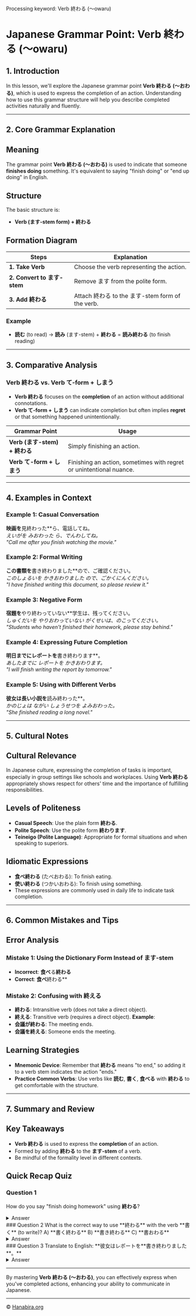 Processing keyword: Verb 終わる (〜owaru)
# Japanese Grammar Point: Verb 終わる (〜owaru)

## 1. Introduction
In this lesson, we'll explore the Japanese grammar point **Verb 終わる (〜おわる)**, which is used to express the completion of an action. Understanding how to use this grammar structure will help you describe completed activities naturally and fluently.

---
## 2. Core Grammar Explanation
## Meaning
The grammar point **Verb 終わる (〜おわる)** is used to indicate that someone **finishes doing** something. It's equivalent to saying "finish doing" or "end up doing" in English.
## Structure
The basic structure is:
- **Verb (ます-stem form) + 終わる**
## Formation Diagram
| Steps             | Explanation                                   |
|-------------------|-----------------------------------------------|
| **1. Take Verb**  | Choose the verb representing the action.      |
| **2. Convert to ます-stem** | Remove ます from the polite form.           |
| **3. Add 終わる**    | Attach 終わる to the ます-stem form of the verb. |
### Example
- **読む** (to read) → **読み** (ます-stem) + **終わる** = **読み終わる** (to finish reading)
---
## 3. Comparative Analysis
### Verb 終わる vs. Verb て-form + しまう
- **Verb 終わる** focuses on the **completion** of an action without additional connotations.
- **Verb て-form + しまう** can indicate completion but often implies **regret** or that something happened unintentionally.

| Grammar Point             | Usage                                    |
|---------------------------|------------------------------------------|
| **Verb (ます-stem) + 終わる**      | Simply finishing an action.             |
| **Verb て-form + しまう**        | Finishing an action, sometimes with regret or unintentional nuance. |

---
## 4. Examples in Context
### Example 1: Casual Conversation
**映画を**見終わった**ら、電話してね。  
*えいがを みおわった ら、でんわしてね。*  
*"Call me after you finish watching the movie."*
### Example 2: Formal Writing
**この書類を**書き終わりました**ので、ご確認ください。  
*このしょるいを かきおわりました ので、ごかくにんください。*  
*"I have finished writing this document, so please review it."*
### Example 3: Negative Form
**宿題を**やり終わっていない**学生は、残ってください。  
*しゅくだいを やりおわっていない がくせいは、のこってください。*  
*"Students who haven't finished their homework, please stay behind."*
### Example 4: Expressing Future Completion
**明日までにレポートを**書き終わります**。  
*あしたまでに レポートを かきおわります。*  
*"I will finish writing the report by tomorrow."*
### Example 5: Using with Different Verbs
**彼女は長い小説を**読み終わった**。  
*かのじょは ながい しょうせつを よみおわった。*  
*"She finished reading a long novel."*

---
## 5. Cultural Notes
## Cultural Relevance
In Japanese culture, expressing the completion of tasks is important, especially in group settings like schools and workplaces. Using **Verb 終わる** appropriately shows respect for others' time and the importance of fulfilling responsibilities.
## Levels of Politeness
- **Casual Speech**: Use the plain form **終わる**.
- **Polite Speech**: Use the polite form **終わります**.
- **Teineigo (Polite Language)**: Appropriate for formal situations and when speaking to superiors.
## Idiomatic Expressions
- **食べ終わる** (たべおわる): To finish eating.
- **使い終わる** (つかいおわる): To finish using something.
- These expressions are commonly used in daily life to indicate task completion.
---
## 6. Common Mistakes and Tips
## Error Analysis
### Mistake 1: Using the Dictionary Form Instead of ます-stem
- **Incorrect**: **食べ**る**終わる**  
- **Correct**: **食べ**終わる**
### Mistake 2: Confusing with **終える**
- **終わる**: Intransitive verb (does not take a direct object).  
- **終える**: Transitive verb (requires a direct object).
**Example**:
- **会議が終わる**: The meeting ends.
- **会議を終える**: Someone ends the meeting.
## Learning Strategies
- **Mnemonic Device**: Remember that **終わる** means "to end," so adding it to a verb stem indicates the action "ends."
- **Practice Common Verbs**: Use verbs like **読む**, **書く**, **食べる** with **終わる** to get comfortable with the structure.

---
## 7. Summary and Review
## Key Takeaways
- **Verb 終わる** is used to express the **completion** of an action.
- Formed by adding **終わる** to the **ます-stem** of a verb.
- Be mindful of the formality level in different contexts.
## Quick Recap Quiz
### Question 1
How do you say "finish doing homework" using **終わる**?
<details>
<summary>Answer</summary>
**宿題を**やり終わる**  
*しゅくだいを やりおわる*
</details>
### Question 2
What is the correct way to use **終わる** with the verb **書く** (to write)?
A) **書く終わる**  
B) **書き終わる**  
C) **書おわる**
<details>
<summary>Answer</summary>
**B) 書き終わる**
</details>
### Question 3
Translate to English: **彼女はレポートを**書き終わりました**。**
<details>
<summary>Answer</summary>
"She has finished writing the report."
</details>

---
By mastering **Verb 終わる (〜おわる)**, you can effectively express when you've completed actions, enhancing your ability to communicate in Japanese.


---

© [Hanabira.org](https://hanabira.org)
